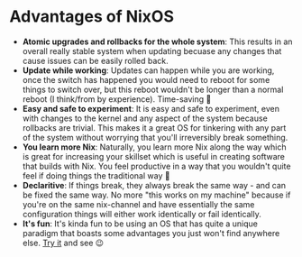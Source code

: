 # Advantages of NixOS

- **Atomic upgrades and rollbacks for the whole system**: This results in an overall really stable system when updating becuase any changes that cause issues can be easily rolled back.
- **Update while working**: Updates can happen while you are working, once the switch has happened you would need to reboot for some things to switch over, but this reboot wouldn't be longer than a normal reboot (I think/from by experience). Time-saving 🙂
- **Easy and safe to experiment**: It is easy and safe to experiment, even with changes to the kernel and any aspect of the system because rollbacks are trivial. This makes it a great OS for tinkering with any part of the system without worrying that you'll irreversibly break something.
- **You learn more Nix**: Naturally, you learn more Nix along the way which is great for increasing your skillset which is useful in creating software that builds with Nix. You feel productive in a way that you wouldn't quite feel if doing things the traditional way 🙂
- **Declaritive**: If things break, they always break the same way - and can be fixed the same way. No more "this works on my machine" because if you're on the same nix-channel and have essentially the same configuration things will either work identically or fail identically.
- **It's fun**: It's kinda fun to be using an OS that has quite a unique paradigm that boasts some advantages you just won't find anywhere else. [Try it](trying_nixos.md) and see 😉